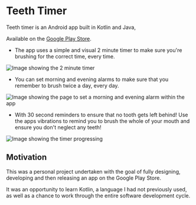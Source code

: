 # Teeth Timer

Teeth timer is an Android app built in Kotlin and Java, 

Available on the [Google Play Store](https://play.google.com/store/apps/details?id=io.github.calumcmccall.teethtimer).

- The app uses a simple and visual 2 minute timer to make sure you're brushing for the correct time, every time.

![Image showing the 2 minute timer](https://user-images.githubusercontent.com/12415524/190394213-0b49cfbe-eab0-41a8-afcb-1c50366892d5.png)

- You can set morning and evening alarms to make sure that you remember to brush twice a day, every day.

![Image showing the page to set a morning and evening alarm within the app](https://user-images.githubusercontent.com/12415524/190394404-3be28dd9-e04c-4f98-b37e-0898a5490f88.png)

- With 30 second reminders to ensure that no tooth gets left behind! Use the apps vibrations to remind you to brush the whole of your mouth and ensure you don't neglect any teeth!

![Image showing the timer progressing](https://user-images.githubusercontent.com/12415524/190394658-a8dca122-554c-4cd5-9fb6-63a1fee1ea22.png)

## Motivation

This was a personal project undertaken with the goal of fully designing, developing and then releasing an app on the Google Play Store.

It was an opportunity to learn Kotlin, a language I had not previously used, as well as a chance to work through the entire software development cycle.
